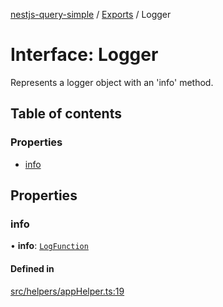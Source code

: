 [nestjs-query-simple](../README.md) / [Exports](../modules.md) / Logger

# Interface: Logger

Represents a logger object with an 'info' method.

## Table of contents

### Properties

- [info](Logger.md#info)

## Properties

### info

• **info**: [`LogFunction`](../modules.md#logfunction)

#### Defined in

[src/helpers/appHelper.ts:19](https://github.com/choresh/nestjs-query-simple/blob/e803793/packages/nestjs-query-simple/src/helpers/appHelper.ts#L19)
